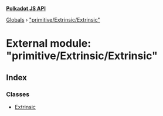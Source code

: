 **[Polkadot JS API](../README.md)**

[Globals](../globals.md) › [&quot;primitive/Extrinsic/Extrinsic&quot;](_primitive_extrinsic_extrinsic_.md)

# External module: "primitive/Extrinsic/Extrinsic"

## Index

### Classes

* [Extrinsic](../classes/_primitive_extrinsic_extrinsic_.extrinsic.md)